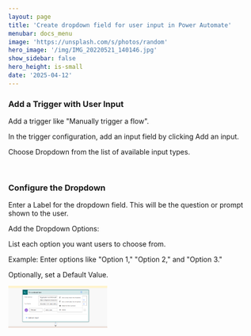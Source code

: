 ```yaml
---
layout: page
title: 'Create dropdown field for user input in Power Automate'
menubar: docs_menu
image: 'https://unsplash.com/s/photos/random'
hero_image: '/img/IMG_20220521_140146.jpg'
show_sidebar: false
hero_height: is-small
date: '2025-04-12'
---
```






### Add a Trigger with User Input
Add a trigger like "Manually trigger a flow".

In the trigger configuration, add an input field by clicking Add an input.

Choose Dropdown from the list of available input types.

<br/>

### Configure the Dropdown
Enter a Label for the dropdown field. This will be the question or prompt shown to the user.

Add the Dropdown Options:

List each option you want users to choose from.

Example: Enter options like "Option 1," "Option 2," and "Option 3."

Optionally, set a Default Value.


<img src="/articles/img/padropdown.png" width="200">

<br/>



